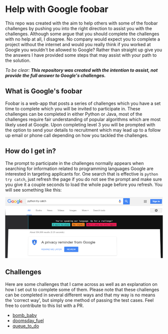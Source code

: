 # Help with Google foobar
This repo was created with the aim to help others with some of the foobar challenges by pushing you into the right direction to assist you with the challenges. Although some argue that you should complete the challenges with no help at all, I disagree. No company would expect you to complete a project without the internet and would you really think if you worked at Google you wouldn't be allowed to Google? Rather than straight up give you the answers I have provided some steps that may assist with your path to the solution.

_To be clear: __This repository was created with the intention to assist, not provide the full answer to Google's challenges.___

## What is Google's foobar
Foobar is a web-app that posts a series of challenges which you have a set time to complete which you will be invited to participate in. These challenges can be completed in either Python or Java, most of the challenges require fair understanding of popular algorithms which are most likely used at Google. Upon completing level 3 you will be prompted with the option to send your details to recruitment which may lead up to a follow up email or phone call depending on how you tackled the challenges.

## How do I get in?
The prompt to participate in the challenges normally appears when searching for information related to programming languages Google are interested in targeting applicants for. One search that is effective is `python try catch`, just refresh the page if you do not see the prompt and make sure you give it a couple seconds to load the whole page before you refresh. You will see something like this:

![FooBar Challenge Prompt](./assets/foobarprompt.png "FooBar Challenge Prompt")

## Challenges
Here are some challenges that I came across as well as an explanation on how I set out to complete some of them. Please note that these challenges can be completed in several different ways and that my way is no means the 'correct way', but simply one method of passing the test cases. Feel free to contribute to this list with a PR.

* [bomb_baby](./challenges/doomsday_fuel/doomsday_fuel.md)
* [doomsday_fuel]()
* [queue_to_do]()
